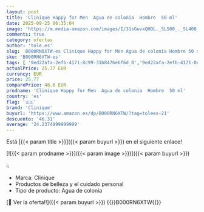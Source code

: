 ```yaml
---
layout: post
title: 'Clinique Happy for Men  Agua de colonia  Hombre  50 ml'
date: 2025-09-25 06:35:04
image: 'https://m.media-amazon.com/images/I/31sGuvxQHDL._SL500_._SL400_.jpg'
comments: true
category: ofertas
author: 'tole.es'
slug: 'B000RN6XTW-es Clinique Happy for Men Agua de colonia Hombre 50 ml'
sku: 'B000RN6XTW-es'
tags: [ '9ed22afa-2efb-4171-8c99-31b8476ebf6d_0','9ed22afa-2efb-4171-8c99-31b8476ebf6d_5001','Agua de colonia para hombres','Arborist Merchandising Root','Belleza','Fragancias para hombres','Perfumes y fragancias','Self Service','Special Features Stores','Top Brands Beauty Fragrances','Top Brands Beauty Selection','Top Brands Perfumes Selection','agua','clinique','colonia','de','🇪🇸', ]
actualPrice: 25.77 EUR
currency: EUR
price: 25.77
comparePrice: 48.0 EUR
prodname: 'Clinique Happy for Men  Agua de colonia  Hombre  50 ml'
country: 'es'
flag: '🇪🇸'
brand: 'Clinique'
buyurl: 'https://www.amazon.es/dp/B000RN6XTW/?tag=tolees-21'
descuento: '46.31'
average: '24.2374999999999'
---
```


Está [{{< param title >}}]({{< param buyurl >}}) en el siguiente enlace!

[![{{< param prodname >}}]({{< param image >}})]({{< param buyurl >}})

ℹ️:

- Marca: Clinique
- Productos de belleza y el cuidado personal
- Tipo de producto: Agua de colonia

[🛒 Ver la oferta!!]({{< param buyurl >}})
{{<world>}}B000RN6XTW{{</world>}}
